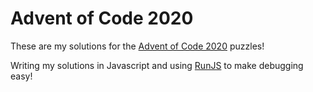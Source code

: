 # Advent of Code 2020

These are my solutions for the [Advent of Code 2020](https://adventofcode.com/) puzzles!

Writing my solutions in Javascript and using [RunJS](https://runjs.dev/) to make debugging easy!
